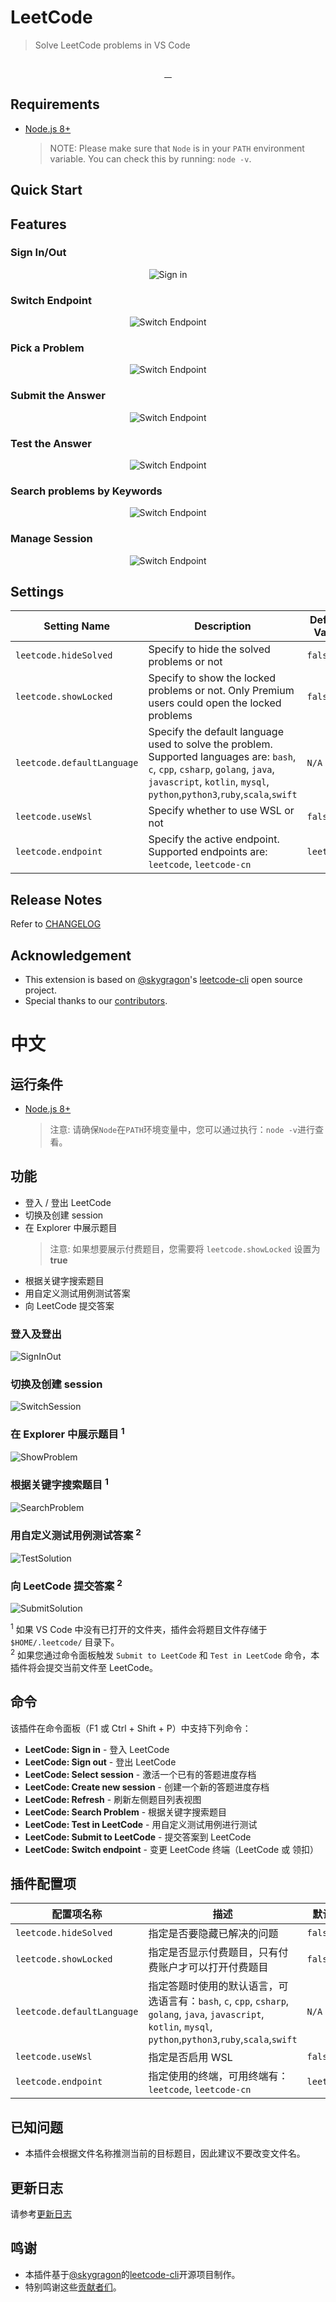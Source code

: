 # LeetCode

> Solve LeetCode problems in VS Code

<p align="center">
  <img src="https://github.com/jdneo/vscode-leetcode/blob/master/resources/LeetCode.png" alt="">
</p>
<p align="center">
  <a href="https://travis-ci.org/jdneo/vscode-leetcode">
    <img src="https://img.shields.io/travis/jdneo/vscode-leetcode.svg?style=flat-square" alt="">
  </a>
  <a href="https://gitter.im/vscode-leetcode/Lobby">
    <img src="https://img.shields.io/gitter/room/jdneo/vscode-leetcode.svg?style=flat-square" alt="">
  </a>
  <a href="https://marketplace.visualstudio.com/items?itemName=shengchen.vscode-leetcode">
    <img src="https://img.shields.io/visual-studio-marketplace/d/shengchen.vscode-leetcode.svg?style=flat-square" alt="">
  </a>
  <a href="https://github.com/jdneo/vscode-leetcode/blob/master/LICENSE">
    <img src="https://img.shields.io/github/license/jdneo/vscode-leetcode.svg?style=flat-square" alt="">
  </a>
</p>

## Requirements
- [Node.js 8+](https://nodejs.org)
    > NOTE: Please make sure that `Node` is in your `PATH` environment variable. You can check this by running: `node -v`.

## Quick Start

## Features
### Sign In/Out
<p align="center">
  <img src="https://raw.githubusercontent.com/jdneo/vscode-leetcode/cs/new-doc/docs/imgs/sign_in.png" alt="Sign in" />
</p>

### Switch Endpoint
<p align="center">
  <img src="https://raw.githubusercontent.com/jdneo/vscode-leetcode/cs/new-doc/docs/imgs/endpoint.png" alt="Switch Endpoint" />
</p>

### Pick a Problem
<p align="center">
  <img src="https://raw.githubusercontent.com/jdneo/vscode-leetcode/cs/new-doc/docs/imgs/pick_problem.png" alt="Switch Endpoint" />
</p>

### Submit the Answer
<p align="center">
  <img src="https://raw.githubusercontent.com/jdneo/vscode-leetcode/cs/new-doc/docs/imgs/submit.png" alt="Switch Endpoint" />
</p>

### Test the Answer
<p align="center">
  <img src="https://raw.githubusercontent.com/jdneo/vscode-leetcode/cs/new-doc/docs/imgs/test.png" alt="Switch Endpoint" />
</p>

### Search problems by Keywords
<p align="center">
  <img src="https://raw.githubusercontent.com/jdneo/vscode-leetcode/cs/new-doc/docs/imgs/search.png" alt="Switch Endpoint" />
</p>

### Manage Session
<p align="center">
  <img src="https://raw.githubusercontent.com/jdneo/vscode-leetcode/cs/new-doc/docs/imgs/session.png" alt="Switch Endpoint" />
</p>


## Settings
| Setting Name | Description | Default Value |
|---|---|---|
| `leetcode.hideSolved` | Specify to hide the solved problems or not | `false` |
| `leetcode.showLocked` | Specify to show the locked problems or not. Only Premium users could open the locked problems | `false` |
| `leetcode.defaultLanguage` | Specify the default language used to solve the problem. Supported languages are: `bash`, `c`, `cpp`, `csharp`, `golang`, `java`, `javascript`, `kotlin`, `mysql`, `python`,`python3`,`ruby`,`scala`,`swift` | `N/A` |
| `leetcode.useWsl` | Specify whether to use WSL or not | `false` |
| `leetcode.endpoint` | Specify the active endpoint. Supported endpoints are: `leetcode`, `leetcode-cn` | `leetcode` |

## Release Notes

Refer to [CHANGELOG](https://github.com/jdneo/vscode-leetcode/blob/master/CHANGELOG.md)

## Acknowledgement

- This extension is based on [@skygragon](https://github.com/skygragon)'s [leetcode-cli](https://github.com/skygragon/leetcode-cli) open source project.
- Special thanks to our [contributors](https://github.com/jdneo/vscode-leetcode/blob/master/ACKNOWLEDGEMENTS.md).



# 中文
## 运行条件
- [Node.js 8+](https://nodejs.org)
    > 注意: 请确保`Node`在`PATH`环境变量中，您可以通过执行：`node -v`进行查看。

## 功能
- 登入 / 登出 LeetCode
- 切换及创建 session
- 在 Explorer 中展示题目
  > 注意: 如果想要展示付费题目，您需要将 `leetcode.showLocked` 设置为 **true**
- 根据关键字搜索题目
- 用自定义测试用例测试答案
- 向 LeetCode 提交答案

### 登入及登出
![SignInOut](https://raw.githubusercontent.com/jdneo/vscode-leetcode/master/resources/gif/signinout.gif)

### 切换及创建 session
![SwitchSession](https://raw.githubusercontent.com/jdneo/vscode-leetcode/master/resources/gif/switchsession.gif)

### 在 Explorer 中展示题目 <sup>1</sup>
![ShowProblem](https://raw.githubusercontent.com/jdneo/vscode-leetcode/master/resources/gif/showproblem.gif)

### 根据关键字搜索题目 <sup>1</sup>
![SearchProblem](https://raw.githubusercontent.com/jdneo/vscode-leetcode/master/resources/gif/searchproblem.gif)

### 用自定义测试用例测试答案 <sup>2</sup>
![TestSolution](https://raw.githubusercontent.com/jdneo/vscode-leetcode/master/resources/gif/testsolution.gif)

### 向 LeetCode 提交答案 <sup>2</sup>
![SubmitSolution](https://raw.githubusercontent.com/jdneo/vscode-leetcode/master/resources/gif/solveproblem.gif)

<sup>1</sup> 如果 VS Code 中没有已打开的文件夹，插件会将题目文件存储于 `$HOME/.leetcode/` 目录下。<br/>
<sup>2</sup> 如果您通过命令面板触发 `Submit to LeetCode` 和 `Test in LeetCode` 命令，本插件将会提交当前文件至 LeetCode。

## 命令
该插件在命令面板（F1 或 Ctrl + Shift + P）中支持下列命令：
- **LeetCode: Sign in** -  登入 LeetCode
- **LeetCode: Sign out** -  登出 LeetCode
- **LeetCode: Select session** -  激活一个已有的答题进度存档
- **LeetCode: Create new session** -  创建一个新的答题进度存档
- **LeetCode: Refresh** -  刷新左侧题目列表视图
- **LeetCode: Search Problem** -  根据关键字搜索题目
- **LeetCode: Test in LeetCode** - 用自定义测试用例进行测试
- **LeetCode: Submit to LeetCode** -  提交答案到 LeetCode
- **LeetCode: Switch endpoint** - 变更 LeetCode 终端（LeetCode 或 领扣）

## 插件配置项
| 配置项名称 | 描述 | 默认值 |
|---|---|---|
| `leetcode.hideSolved` | 指定是否要隐藏已解决的问题 | `false` |
| `leetcode.showLocked` | 指定是否显示付费题目，只有付费账户才可以打开付费题目 | `false` |
| `leetcode.defaultLanguage` | 指定答题时使用的默认语言，可选语言有：`bash`, `c`, `cpp`, `csharp`, `golang`, `java`, `javascript`, `kotlin`, `mysql`, `python`,`python3`,`ruby`,`scala`,`swift` | `N/A` |
| `leetcode.useWsl` | 指定是否启用 WSL | `false` |
| `leetcode.endpoint` | 指定使用的终端，可用终端有：`leetcode`, `leetcode-cn` | `leetcode` |

## 已知问题
- 本插件会根据文件名称推测当前的目标题目，因此建议不要改变文件名。

## 更新日志

请参考[更新日志](https://github.com/jdneo/vscode-leetcode/blob/master/CHANGELOG.md)

## 鸣谢

- 本插件基于[@skygragon](https://github.com/skygragon)的[leetcode-cli](https://github.com/skygragon/leetcode-cli)开源项目制作。
- 特别鸣谢这些[贡献者们](https://github.com/jdneo/vscode-leetcode/blob/master/ACKNOWLEDGEMENTS.md)。
